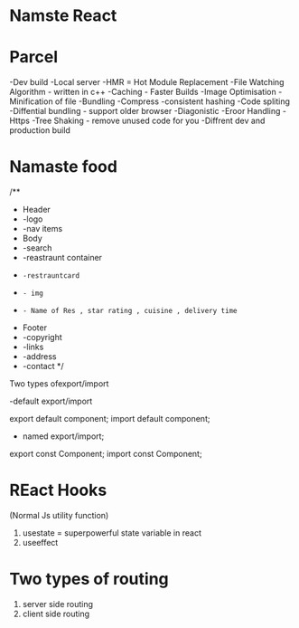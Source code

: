 # Namste React

# Parcel
-Dev build
-Local server
-HMR = Hot Module Replacement
-File Watching Algorithm - written in c++
-Caching - Faster Builds
-Image Optimisation
-Minification of file
-Bundling
-Compress
-consistent hashing
-Code spliting
-Diffential bundling - support older browser
-Diagonistic
-Eroor Handling
-Https
-Tree Shaking - remove unused code for you
-Diffrent dev and production build



# Namaste food

/**
 * Header
 *   -logo
 *   -nav items
 * Body
 *   -search
 *   -reastraunt container
 *     -restrauntcard
 *     - img
 *     - Name of Res , star rating , cuisine , delivery time
 * Footer
 *   -copyright
 *   -links
 *   -address
 *   -contact
 */


 Two types ofexport/import

 -default export/import

 export default component;
 import default component;

 - named export/import;

 export const Component;
 import const Component;


 # REact Hooks
 (Normal Js utility function)

 1. usestate = superpowerful state variable in react
 2. useeffect


 # Two types of routing
 1. server side routing
 2. client side routing